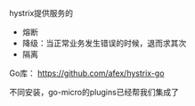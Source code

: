 hystrix提供服务的
- 熔断
- 降级：当正常业务发生错误的时候，退而求其次
- 隔离

Go库：
https://github.com/afex/hystrix-go

不同安装，go-micro的plugins已经帮我们集成了